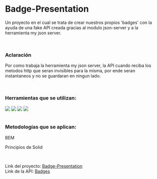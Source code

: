 # Badge-Presentation

<p>Un proyecto en el cual se trata de crear nuestros propios 'badges' con la ayuda de una fake API creada gracias al modulo json-server y a la herramienta my json server.</p>

</br>

### Aclaración

  <p>Por como trabaja la herramienta my json server, la API cuando reciba los metodos http que seran invisibles para la misma, por ende seran instantaneos y no se guardaran en     ningun lado.</p>
  
  </br>
  
### Herramientas que se utilizan:
  
  <div>
    <img src="https://icon-icons.com/icons2/2415/PNG/32/react_original_logo_icon_146374.png">
    <img src="https://icon-icons.com/icons2/2415/PNG/32/bootstrap_plain_logo_icon_146619.png">
    <img src="https://icon-icons.com/icons2/2107/PNG/32/file_type_sass_icon_130182.png">
    <img src="https://icon-icons.com/icons2/691/PNG/32/google_firebase_icon-icons.com_61475.png">
  </div>
  
  </br>
  
### Metodologías que se aplican:
  <div>
    <p>BEM</p>
    <p>Principios de Solid</p>
  </div>
 
 </br>
 
 Link del proyecto: <a target="_blank" href="https://badge-presentation.web.app/">Badge-Presentation</a>
 </br>
 Link de la API: <a target="_blank" href="http://my-json-server.typicode.com/julian-carelli/Badge-Presentation/badges">Badges</a>
  
 
  
 
  
  
